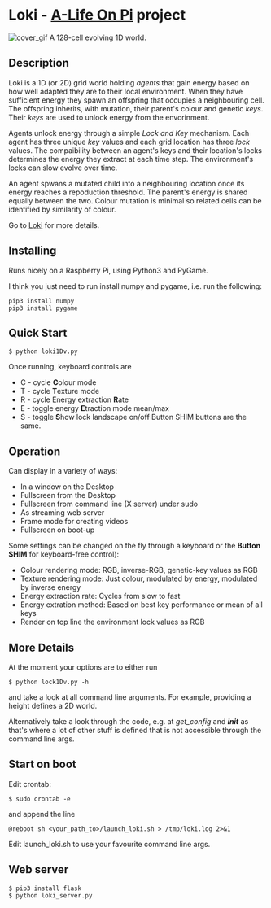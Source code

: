 # Loki - [A-Life On Pi](http://www.alifeonpi.com) project

![cover_gif](https://github.com/dylski/loki/blob/master/rgb_energydown.gif)
A 128-cell evolving 1D world.

## Description
Loki is a 1D (or 2D) grid world holding *agents* that gain
energy based on how well adapted they are to their local
environment. When they have sufficient energy they spawn
an offspring that occupies a neighbouring cell. The
offspring inherits, with mutation, their parent's colour
and genetic *keys*. Their *keys* are used
to unlock energy from the envorinment.

Agents unlock energy through a simple *Lock and Key* mechanism. Each agent has
three unique *key* values and each grid
location has three *lock* values.
The compaibility between an agent's keys and their location's locks determines
the energy they extract at each time step.
The environment's locks can slow evolve over time.

An agent spwans a mutated child into a neighbouring location once its energy
reaches a repoduction threshold. The parent's energy is shared equally between
the two. Colour mutation is minimal so related cells can be identified by similarity of colour.

Go to [Loki](http://www.alifeonpi.com/loki.html) for more details.

## Installing
Runs nicely on a Raspberry Pi, using Python3 and PyGame.

I think you just need to run install numpy and pygame, i.e. run the following:

    pip3 install numpy
    pip3 install pygame

## Quick Start
    $ python loki1Dv.py

Once running, keyboard controls are
* C - cycle **C**olour mode
* T - cycle **T**exture mode
* R - cycle Energy extraction **R**ate
* E - toggle energy **E**traction mode mean/max
* S - toggle **S**how lock landscape on/off
Button SHIM buttons are the same.

## Operation
Can display in a variety of ways:
* In a window on the Desktop
* Fullscreen from the Desktop
* Fullscreen from command line (X server) under sudo
* As streaming web server
* Frame mode for creating videos
* Fullscreen on boot-up

Some settings can be changed on the fly through a keyboard or the **Button SHIM** for keyboard-free control):
* Colour rendering mode: RGB, inverse-RGB, genetic-key values as RGB
* Texture rendering mode: Just colour, modulated by energy, modulated by inverse
  energy
* Energy extraction rate: Cycles from slow to fast
* Energy extration method: Based on best key performance or mean of all keys
* Render on top line the environment lock values as RGB

## More Details
At the moment your options are to either run

    $ python lock1Dv.py -h

and take a look at all command line arguments. For example, providing a height defines a 2D world.

Alternatively take a look through the code, e.g. at *get_config* and *__init__* as that's where a lot of other stuff is defined that is not accessible through the command line args.

## Start on boot
Edit crontab:

    $ sudo crontab -e

and append the line

    @reboot sh <your_path_to>/launch_loki.sh > /tmp/loki.log 2>&1

Edit launch_loki.sh to use your favourite command line args.

## Web server
    $ pip3 install flask
    $ python loki_server.py

